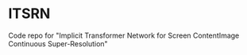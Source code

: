 # ITSRN
Code repo for "Implicit Transformer Network for Screen ContentImage Continuous Super-Resolution" 
